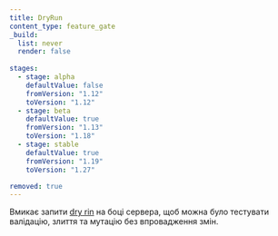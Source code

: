 ```yaml
---
title: DryRun
content_type: feature_gate
_build:
  list: never
  render: false
 
stages:
  - stage: alpha 
    defaultValue: false
    fromVersion: "1.12"
    toVersion: "1.12"
  - stage: beta 
    defaultValue: true
    fromVersion: "1.13"
    toVersion: "1.18"    
  - stage: stable
    defaultValue: true
    fromVersion: "1.19"
    toVersion: "1.27"    

removed: true  
---
```

Вмикає запити [dry rin](/docs/reference/using-api/api-concepts/#dry-run) на боці сервера, щоб можна було тестувати валідацію, злиття та мутацію без впровадження змін.

